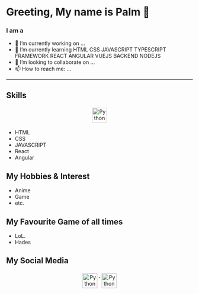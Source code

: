 # Greeting, My name is Palm 👋

### I am a 

- 🔭 I’m currently working on ...
- 🌱 I’m currently learning 
   HTML 
   CSS 
   JAVASCRIPT 
   TYPESCRIPT 
   FRAMEWORK 
   REACT 
   ANGULAR 
   VUEJS 
   BACKEND NODEJS 
- 👯 I’m looking to collaborate on ...
- 📫 How to reach me: ...


___

## Skills
<!-- Find Using https://devicon.dev/ -->
<p align="center">
<img src="https://cdn.jsdelivr.net/gh/devicons/devicon/icons/python/python-original.svg" alt="Python" height="40" style="vertical-align:top; margin:4px">
</p>
<!-- or just use - to separate your sh-t -->

- HTML
- CSS
- JAVASCRIPT
- React
- Angular

## My Hobbies & Interest
- Anime
- Game
- etc.

## My Favourite Game of all times
- LoL.
- Hades


## My Social Media 

<p align="center">
 <a href="https://charalambosioannou.github.io/" target="_blank" rel="noopener noreferrer"> <img src="https://cdn.jsdelivr.net/gh/devicons/devicon/icons/google/google-original.svg" alt="Python" height="40" style="vertical-align:top; margin:4px"> </a>
 <a href="https://charalambosioannou.github.io/" target="_blank" rel="noopener noreferrer"> <img src="https://cdn.jsdelivr.net/gh/devicons/devicon/icons/google/google-original.svg" alt="Python" height="40" style="vertical-align:top; margin:4px"> </a>
</p>


<!-- If you want more emote, go to https://emojipedia.org/ for more emote -->
<!-- If you want badge style https://shields.io/ -->
<!-- If you want more idea https://github.com/abhisheknaiidu/awesome-github-profile-readme -->

<!-- For better  -->
<!-- #![Thanawit Gerdprasert's GitHub stats](https://github-readme-stats.vercel.app/api?username=mitukawa&show_icons=true&theme=merko&count_private=true) -->


<!-- Change username= to your username -->
<!-- [![Top Langs](https://github-readme-stats.vercel.app/api/top-langs/?username=mitukawa&layout=compact&theme=dark&count_private=true)](https://github.com/anuraghazra/github-readme-stats) -->

<!--
**azmadoppler/azmadoppler** is a ✨ _special_ ✨ repository because its `README.md` (this file) appears on your GitHub profile.

Here are some ideas to get you started:


-->
